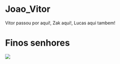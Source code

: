 # Joao_Vitor
Vitor passou por aqui!,
Zak aqui!,
Lucas aqui tambem!

<h1>Finos senhores</h1>
<img src=https://br.pinterest.com/pin/602567625173437039/>
